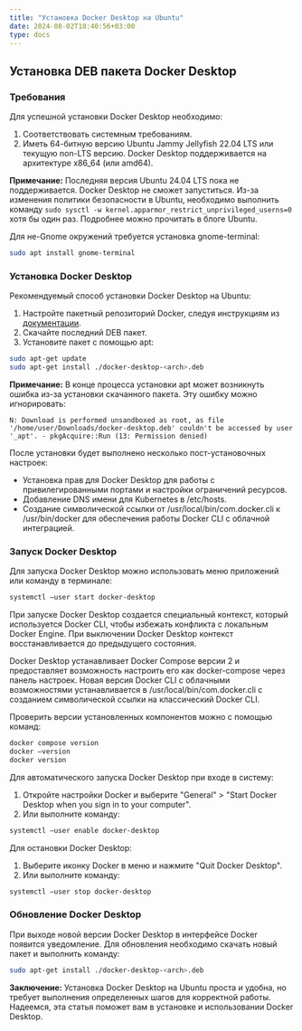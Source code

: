 ```yaml
---
title: "Установка Docker Desktop на Ubuntu"
date: 2024-08-02T18:40:56+03:00
type: docs
---
```


## Установка DEB пакета Docker Desktop

### Требования

Для успешной установки Docker Desktop необходимо:

1. Соответствовать системным требованиям.
2. Иметь 64-битную версию Ubuntu Jammy Jellyfish 22.04 LTS или текущую non-LTS версию. Docker Desktop поддерживается на архитектуре x86_64 (или amd64).

**Примечание:** Последняя версия Ubuntu 24.04 LTS пока не поддерживается. Docker Desktop не сможет запуститься. Из-за изменения политики безопасности в Ubuntu, необходимо выполнить команду `sudo sysctl -w kernel.apparmor_restrict_unprivileged_userns=0` хотя бы один раз. Подробнее можно прочитать в блоге Ubuntu.

Для не-Gnome окружений требуется установка gnome-terminal:

```bash
sudo apt install gnome-terminal
```

### Установка Docker Desktop

Рекомендуемый способ установки Docker Desktop на Ubuntu:

1. Настройте пакетный репозиторий Docker, следуя инструкциям из [документации](https://docs.docker.com/engine/install/ubuntu/#set-up-the-repository).
2. Скачайте последний DEB пакет.
3. Установите пакет с помощью apt:

```bash
sudo apt-get update
sudo apt-get install ./docker-desktop-<arch>.deb
```

**Примечание:** В конце процесса установки apt может возникнуть ошибка из-за установки скачанного пакета. Эту ошибку можно игнорировать:

```
N: Download is performed unsandboxed as root, as file '/home/user/Downloads/docker-desktop.deb' couldn't be accessed by user '_apt'. - pkgAcquire::Run (13: Permission denied)
```

После установки будет выполнено несколько пост-установочных настроек:

- Установка прав для Docker Desktop для работы с привилегированными портами и настройки ограничений ресурсов.
- Добавление DNS имени для Kubernetes в /etc/hosts.
- Создание символической ссылки от /usr/local/bin/com.docker.cli к /usr/bin/docker для обеспечения работы Docker CLI с облачной интеграцией.

### Запуск Docker Desktop

Для запуска Docker Desktop можно использовать меню приложений или команду в терминале:

```bash
systemctl —user start docker-desktop
```

При запуске Docker Desktop создается специальный контекст, который используется Docker CLI, чтобы избежать конфликта с локальным Docker Engine. При выключении Docker Desktop контекст восстанавливается до предыдущего состояния.

Docker Desktop устанавливает Docker Compose версии 2 и предоставляет возможность настроить его как docker-compose через панель настроек. Новая версия Docker CLI с облачными возможностями устанавливается в /usr/local/bin/com.docker.cli с созданием символической ссылки на классический Docker CLI.

Проверить версии установленных компонентов можно с помощью команд:

```bash
docker compose version
docker —version
docker version
```

Для автоматического запуска Docker Desktop при входе в систему:

1. Откройте настройки Docker и выберите "General" > "Start Docker Desktop when you sign in to your computer".
2. Или выполните команду:

```bash
systemctl —user enable docker-desktop
```

Для остановки Docker Desktop:

1. Выберите иконку Docker в меню и нажмите "Quit Docker Desktop".
2. Или выполните команду:

```bash
systemctl —user stop docker-desktop
```

### Обновление Docker Desktop

При выходе новой версии Docker Desktop в интерфейсе Docker появится уведомление. Для обновления необходимо скачать новый пакет и выполнить команду:

```bash
sudo apt-get install ./docker-desktop-<arch>.deb
```

**Заключение:** Установка Docker Desktop на Ubuntu проста и удобна, но требует выполнения определенных шагов для корректной работы. Надеемся, эта статья поможет вам в установке и использовании Docker Desktop.


